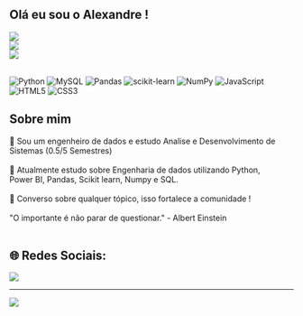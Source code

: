 ## Olá eu sou o Alexandre ! <br>

![](https://github-readme-stats.vercel.app/api?username=AlexandreFCosta&theme=merko&hide_border=false&include_all_commits=true&count_private=true)<br/>
![](https://github-readme-streak-stats.herokuapp.com/?user=AlexandreFCosta&theme=merko&hide_border=false)<br/>
![](https://github-readme-stats.vercel.app/api/top-langs/?username=AlexandreFCosta&theme=merko&hide_border=false&include_all_commits=true&count_private=true&layout=compact)


<br>![Python](https://img.shields.io/badge/python-3670A0?style=for-the-badge&logo=python&logoColor=ffdd54) ![MySQL](https://img.shields.io/badge/mysql-%2300f.svg?style=for-the-badge&logo=mysql&logoColor=white) ![Pandas](https://img.shields.io/badge/pandas-%23150458.svg?style=for-the-badge&logo=pandas&logoColor=white) ![scikit-learn](https://img.shields.io/badge/scikit--learn-%23F7931E.svg?style=for-the-badge&logo=scikit-learn&logoColor=white) ![NumPy](https://img.shields.io/badge/numpy-%23013243.svg?style=for-the-badge&logo=numpy&logoColor=white) ![JavaScript](https://img.shields.io/badge/javascript-%23323330.svg?style=for-the-badge&logo=javascript&logoColor=%23F7DF1E) ![HTML5](https://img.shields.io/badge/html5-%23E34F26.svg?style=for-the-badge&logo=html5&logoColor=white) ![CSS3](https://img.shields.io/badge/css3-%231572B6.svg?style=for-the-badge&logo=css3&logoColor=white)

## Sobre mim 

🔭 Sou um engenheiro de dados e estudo Analise e Desenvolvimento de Sistemas (0.5/5 Semestres)<br><br>📒 Atualmente estudo sobre Engenharia de dados utilizando Python, <br>Power BI, Pandas, Scikit learn, Numpy e SQL.<br><br>🙌 Converso sobre qualquer tópico, isso fortalece a comunidade ! <br><br>"O importante é não parar de questionar." - Albert Einstein<br><br>

## 🌐 Redes Sociais:
<a href="https://www.linkedin.com/in/alexandrefeitosacosta/" target="_blank"><img src="https://img.shields.io/badge/-LinkedIn-%230077B5?style=for-the-badge&logo=linkedin&logoColor=white" target="_blank"></a>


---
[![](https://visitcount.itsvg.in/api?id=AlexandreFCosta&icon=5&color=0)](https://visitcount.itsvg.in)

<!-- Proudly created with GPRM ( https://gprm.itsvg.in ) -->
